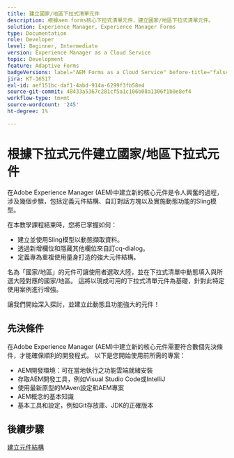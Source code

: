 ```yaml
---
title: 建立國家/地區下拉式清單元件
description: 根據aem forms核心下拉式清單元件，建立國家/地區下拉式清單元件。
solution: Experience Manager, Experience Manager Forms
type: Documentation
role: Developer
level: Beginner, Intermediate
version: Experience Manager as a Cloud Service
topic: Development
feature: Adaptive Forms
badgeVersions: label="AEM Forms as a Cloud Service" before-title="false"
jira: KT-16517
exl-id: aef151bc-daf1-4abd-914a-6299f3fb58e4
source-git-commit: 48433a5367c281cf5a1c106b08a1306f1b0e8ef4
workflow-type: tm+mt
source-wordcount: '245'
ht-degree: 1%

---
```


# 根據下拉式元件建立國家/地區下拉式元件

在Adobe Experience Manager (AEM)中建立新的核心元件是令人興奮的過程，涉及幾個步驟，包括定義元件結構、自訂對話方塊以及實施動態功能的Sling模型。

在本教學課程結束時，您將已掌握如何：

* 建立並使用Sling模型以動態擷取資料。
* 透過新增欄位和隱藏其他欄位來自訂cq-dialog。
* 定義專為重複使用量身打造的強大元件結構。

名為「國家/地區」的元件可讓使用者選取大陸，並在下拉式清單中動態填入與所選大陸對應的國家/地區。 這將以現成可用的下拉式清單元件為基礎，針對此特定使用案例進行增強。

讓我們開始深入探討，並建立此動態且功能強大的元件！

## 先決條件

在Adobe Experience Manager (AEM)中建立新的核心元件需要符合數個先決條件，才能確保順利的開發程式。 以下是您開始使用前所需的專案：

* AEM開發環境：可在當地執行之功能雲端就緒安裝
* 存取AEM開發工具，例如Visual Studio Code或IntelliJ
* 使用最新原型的MAven設定和AEM專案
* AEM概念的基本知識
* 基本工具和設定，例如Git存放庫、JDK的正確版本


## 後續步驟

[建立元件結構](./component.md)
